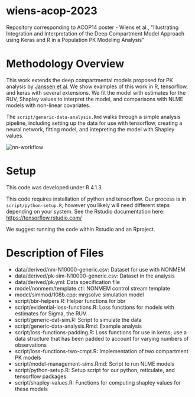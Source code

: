 # wiens-acop-2023
Repository corresponding to ACOP14 poster - Wiens et al., "Illustrating Integration and Interpretation of the Deep Compartment Model Approach using Keras and R in a Population PK Modeling Analysis"

# Methodology Overview

This work extends the deep compartmental models proposed for PK analysis by [Janssen et al](https://ascpt.onlinelibrary.wiley.com/doi/10.1002/psp4.12808). We show examples of this work in R, tensorflow, and keras with several extensions. 
We fit the model with estimates for the RUV, Shapley values to interpret the model, and comparisons with NLME models with non-linear covariates. 

The `script/generic-data-analysis.Rmd` walks through a simple analysis pipeline, including setting up the data for use with tensorflow, creating a neural network, fitting model, and intepreting the model with Shapley values. 

![nn-workflow](https://github.com/metrumresearchgroup/wiens-acop-2023/assets/145580004/67d3b234-a33c-4ad2-9b8d-e6749af295de)

# Setup

This code was developed under R 4.1.3. 

This code requires installation of python and tensorflow. Our process is in `script/python-setup.R`, however you likely will need different steps depending on your system. See the Rstudio documentation here: https://tensorflow.rstudio.com/

We suggest running the code within Rstudio and an Rproject. 

# Description of Files

- data/derived/nm-N10000-generic.csv: Dataset for use with NONMEM
- data/derived/pk-sim-N10000-generic.csv: Dataset in the analysis
- data/derived/pk.yml: Data specification file
- model/nonmem/template.ctl: NONMEM control stream template
- model/simmod/108b.cpp: mrgsolve simulation model
- script/bbr-helpers.R: Helper functions for bbr
- script/evidential-loss-functions.R: Loss functions for models with estimates for Sigma, the RUV.
- script/generic-dat-sim.R: Script to simulate the data
- script/generic-data-analysis.Rmd: Example analysis
- script/loss-functions-padding.R: Loss functions for use in keras; use a data structure that has been padded to account for varying numbers of observations
- script/loss-functions-two-cmpt.R: Implementation of two compartment PK models
- script/model-management-sims.Rmd: Script to run NLME models
- script/python-setup.R: Setup script for our python, reticulate, and tensorflow packages
- script/shapley-values.R: Functions for computing shapley values for these models


